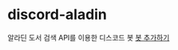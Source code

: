 # discord-aladin
 알라딘 도서 검색 API를 이용한 디스코드 봇
 [봇 추가하기](https://discord.com/api/oauth2/authorize?client_id=1170272295827279914&permissions=18432&scope=bot)

